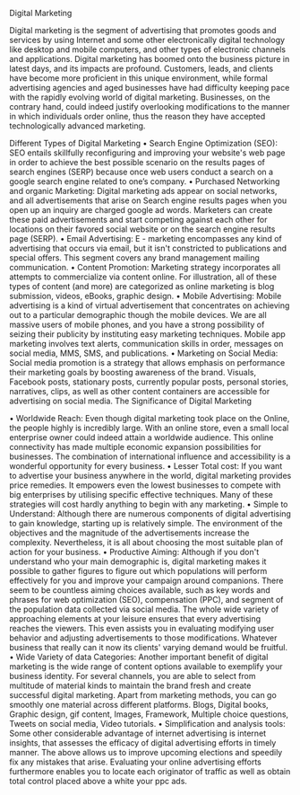 Digital Marketing

Digital marketing is the segment of advertising that promotes goods and services by using Internet and some other electronically digital technology like desktop and mobile computers, and other types of electronic channels and applications. Digital marketing has boomed onto the business picture in latest days, and its impacts are profound. Customers, leads, and clients have become more proficient in this unique environment, while formal advertising agencies and aged businesses have had difficulty keeping pace with the rapidly evolving world of digital marketing. Businesses, on the contrary hand, could indeed justify overlooking modifications to the manner in which individuals order online, thus the reason they have accepted technologically advanced marketing.

Different Types of Digital Marketing
•	Search Engine Optimization (SEO): SEO entails skillfully reconfiguring and improving your website's web page in order to achieve the best possible scenario on the results pages of search engines (SERP) because once web users conduct a search on a google search engine related to one’s company.
•	Purchased Networking and organic Marketing: Digital marketing ads appear on social networks, and all advertisements that arise on Search engine results pages when you open up an inquiry are charged google ad words. Marketers can create these paid advertisements and start competing against each other for locations on their favored social website or on the search engine results page (SERP).
•	Email Advertising: E - marketing encompasses any kind of advertising that occurs via email, but it isn't constricted to publications and special offers. This segment covers any brand management mailing communication.
•	Content Promotion: Marketing strategy incorporates all attempts to commercialize via content online. For illustration, all of these types of content (and more) are categorized as online marketing is blog submission, videos, eBooks, graphic design.
•	 Mobile Advertising: Mobile advertising is a kind of virtual advertisement that concentrates on achieving out to a particular demographic though the mobile devices. We are all massive users of mobile phones, and you have a strong possibility of seizing their publicity by instituting easy marketing techniques. Mobile app marketing involves text alerts, communication skills in order, messages on social media, MMS, SMS, and publications. 
•	Marketing on Social Media: Social media promotion is a strategy that allows emphasis on performance their marketing goals by boosting awareness of the brand. Visuals, Facebook posts, stationary posts, currently popular posts, personal stories, narratives, clips, as well as other content containers are accessible for advertising on social media.
The Significance of Digital Marketing

•	Worldwide Reach: Even though digital marketing took place on the Online, the people highly is incredibly large. With an online store, even a small local enterprise owner could indeed attain a worldwide audience. This online connectivity has made multiple economic expansion possibilities for businesses. The combination of international influence and accessibility is a wonderful opportunity for every business.
•	Lesser Total cost: If you want to advertise your business anywhere in the world, digital marketing provides price remedies. It empowers even the lowest businesses to compete with big enterprises by utilising specific effective techniques. Many of these strategies will cost hardly anything to begin with any marketing.
•	Simple to Understand: Although there are numerous components of digital advertising to gain knowledge, starting up is relatively simple. The environment of the objectives and the magnitude of the advertisements increase the complexity. Nevertheless, it is all about choosing the most suitable plan of action for your business.
•	Productive Aiming: Although if you don't understand who your main demographic is, digital marketing makes it possible to gather figures to figure out which populations will perform effectively for you and improve your campaign around companions. There seem to be countless aiming choices available, such as key words and phrases for web optimization (SEO), compensation (PPC), and segment of the population data collected via social media. The whole wide variety of approaching elements at your leisure ensures that every advertising reaches the viewers. This even assists you in evaluating modifying user behavior and adjusting advertisements to those modifications. Whatever business that really can it now its clients' varying demand would be fruitful.
•	Wide Variety of data Categories: Another important benefit of digital marketing is the wide range of content options available to exemplify your business identity. For several channels, you are able to select from multitude of material kinds to maintain the brand fresh and create successful digital marketing. Apart from marketing methods, you can go smoothly one material across different platforms. Blogs, Digital books, Graphic design, gif content, Images, Framework, Multiple choice questions, Tweets on social media, Video tutorials.
•	Simplification and analysis tools: Some other considerable advantage of internet advertising is internet insights, that assesses the efficacy of digital advertising efforts in timely manner. The above allows us to improve upcoming elections and speedily fix any mistakes that arise. Evaluating your online advertising efforts furthermore enables you to locate each originator of traffic as well as obtain total control placed above a white your ppc ads.

